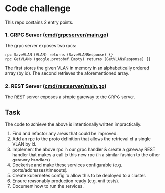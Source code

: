 # Code challenge

This repo contains 2 entry points.

### 1. GRPC Server ([cmd/grpcserver/main.go](cmd/grpcserver/main.go))

The grpc server exposes two rpcs:

```
rpc SaveVLAN (VLAN) returns (SaveVLANResponse) {}
rpc GetVLANs (google.protobuf.Empty) returns (GetVLANsResponse) {}
```

The first stores the given VLAN in memory in an alphabetically ordered array (by id).
The second retrieves the aforementioned array.

### 2. REST Server ([cmd/restserver/main.go](cmd/restserver/main.go))

The REST server exposes a simple gateway to the GRPC server.

## Task

The code to achieve the above is intentionally written impractically. 

1. Find and refactor any areas that could be improved.
2. Add an rpc to the proto definition that allows the retrieval of a single VLAN by id.
3. Implement the above rpc in our grpc handler & create a gateway REST handler that makes a call to this new rpc (in a similar fashion to the other gateway handlers).
4. Dockerise and make these services configurable (e.g. ports/addresses/timeouts).
5. Create kubernetes config to allow this to be deployed to a cluster.
6. Ensure reasonably production ready (e.g. unit tests).
7. Document how to run the services.
